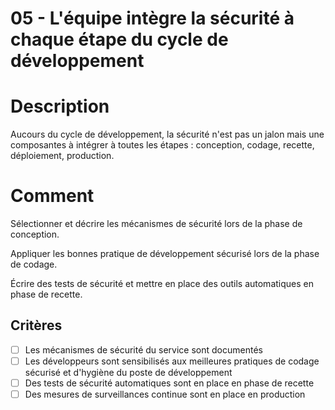 # 05 - L'équipe intègre la sécurité à chaque étape du cycle de développement

# Description

Aucours du cycle de développement, la sécurité n'est pas un jalon mais une
composantes à intégrer à toutes les étapes : conception, codage, recette,
déploiement, production.

# Comment

Sélectionner et décrire les mécanismes de sécurité lors de la phase de 
conception.

Appliquer les bonnes pratique de développement sécurisé lors de la phase de
codage.

Écrire des tests de sécurité et mettre en place des outils automatiques 
en phase de recette.

## Critères

- [ ] Les mécanismes de sécurité du service sont documentés
- [ ] Les développeurs sont sensibilisés aux meilleures pratiques de codage
sécurisé et d'hygiène du poste de développement
- [ ] Des tests de sécurité automatiques sont en place en phase de recette
- [ ] Des mesures de surveillances continue sont en place en production